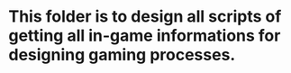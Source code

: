 # This folder is to design all scripts of getting all in-game informations for designing gaming processes.